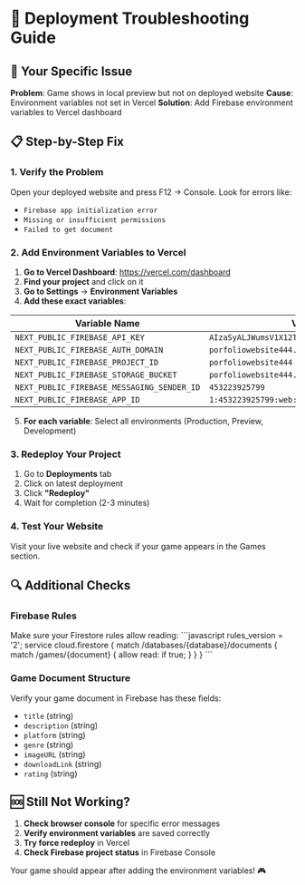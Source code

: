 # 🚨 Deployment Troubleshooting Guide

## 🎯 Your Specific Issue

**Problem**: Game shows in local preview but not on deployed website
**Cause**: Environment variables not set in Vercel
**Solution**: Add Firebase environment variables to Vercel dashboard

## 📋 Step-by-Step Fix

### 1. Verify the Problem
Open your deployed website and press F12 → Console. Look for errors like:
- `Firebase app initialization error`
- `Missing or insufficient permissions`
- `Failed to get document`

### 2. Add Environment Variables to Vercel

1. **Go to Vercel Dashboard**: https://vercel.com/dashboard
2. **Find your project** and click on it
3. **Go to Settings** → **Environment Variables**
4. **Add these exact variables**:

| Variable Name | Value |
|---------------|-------|
| `NEXT_PUBLIC_FIREBASE_API_KEY` | `AIzaSyALJWumsV1X12TcGdJNnSJ8nIwS3MgMlBI` |
| `NEXT_PUBLIC_FIREBASE_AUTH_DOMAIN` | `porfoliowebsite444.firebaseapp.com` |
| `NEXT_PUBLIC_FIREBASE_PROJECT_ID` | `porfoliowebsite444` |
| `NEXT_PUBLIC_FIREBASE_STORAGE_BUCKET` | `porfoliowebsite444.firebasestorage.app` |
| `NEXT_PUBLIC_FIREBASE_MESSAGING_SENDER_ID` | `453223925799` |
| `NEXT_PUBLIC_FIREBASE_APP_ID` | `1:453223925799:web:a1439524ab662219806602` |

5. **For each variable**: Select all environments (Production, Preview, Development)

### 3. Redeploy Your Project
1. Go to **Deployments** tab
2. Click on latest deployment
3. Click **"Redeploy"**
4. Wait for completion (2-3 minutes)

### 4. Test Your Website
Visit your live website and check if your game appears in the Games section.

## 🔍 Additional Checks

### Firebase Rules
Make sure your Firestore rules allow reading:
\`\`\`javascript
rules_version = '2';
service cloud.firestore {
  match /databases/{database}/documents {
    match /games/{document} {
      allow read: if true;
    }
  }
}
\`\`\`

### Game Document Structure
Verify your game document in Firebase has these fields:
- `title` (string)
- `description` (string)
- `platform` (string)
- `genre` (string)
- `imageURL` (string)
- `downloadLink` (string)
- `rating` (string)

## 🆘 Still Not Working?

1. **Check browser console** for specific error messages
2. **Verify environment variables** are saved correctly
3. **Try force redeploy** in Vercel
4. **Check Firebase project status** in Firebase Console

Your game should appear after adding the environment variables! 🎮
